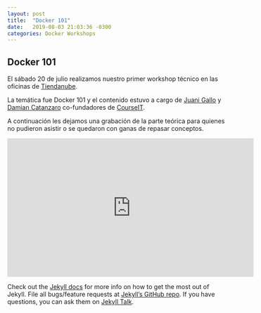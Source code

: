 ```yaml
---
layout: post
title:  "Docker 101"
date:   2019-08-03 21:03:36 -0300
categories: Docker Workshops
---
```

## Docker 101

El sábado 20 de julio realizamos nuestro primer workshop técnico en las oficinas de [Tiendanube](https://www.tiendanube.com/).

La temática fue Docker 101 y el contenido estuvo a cargo de [Juani Gallo](https://www.linkedin.com/in/juangallo/) y [Damian Catanzaro](https://www.linkedin.com/in/damiancatanzaro/) co-fundadores de [CourseIT](https://courseit.com.ar).

A continuación les dejamos una grabación de la parte teórica para quienes no pudieron asistir o se quedaron con ganas de repasar conceptos.

<iframe width="560" height="315" src="https://www.youtube.com/embed/U1I9mi6kLxA" frameborder="0" allow="accelerometer; autoplay; encrypted-media; gyroscope; picture-in-picture" allowfullscreen></iframe>

Check out the [Jekyll docs][jekyll-docs] for more info on how to get the most out of Jekyll. File all bugs/feature requests at [Jekyll’s GitHub repo][jekyll-gh]. If you have questions, you can ask them on [Jekyll Talk][jekyll-talk].

[jekyll-docs]: https://jekyllrb.com/docs/home
[jekyll-gh]:   https://github.com/jekyll/jekyll
[jekyll-talk]: https://talk.jekyllrb.com/
